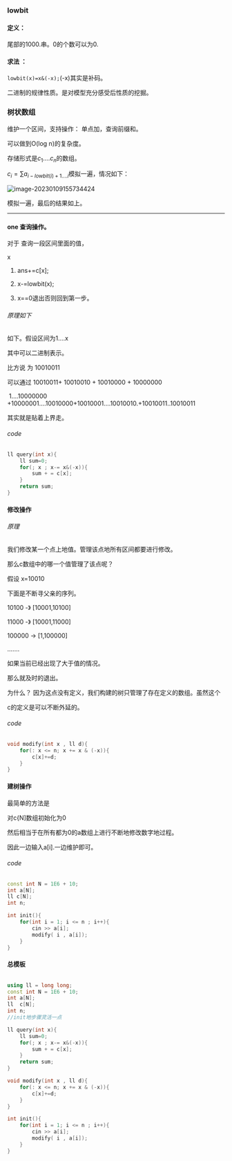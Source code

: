 ### lowbit

#### 定义：

尾部的1000.串。0的个数可以为0.

#### 求法 ：

 `lowbit(x)=x&(-x);`(-x)其实是补码。

二进制的规律性质。是对模型充分感受后性质的挖掘。

### 树状数组

维护一个区间，支持操作： 单点加，查询前缀和。

可以做到O(log n)的复杂度。

存储形式是$c_1....c_n$的数组。

$c_i=\sum a_{i-lowbit(i)+1 ....i}$模拟一遍，情况如下：

![image-20230109155734424](C:/Users/86153/AppData/Roaming/Typora/typora-user-images/image-20230109155734424.png)

模拟一遍，最后的结果如上。

---------------

#### one 查询操作。

对于 查询一段区间里面的值，

x

1. ans+=c[x];

2. x-=lowbit(x);
3. x==0退出否则回到第一步。

###### 原理如下

如下。假设区间为1....x

其中可以二进制表示。

比方说 为 10010011

可以通过  10010011+ 10010010 + 10010000 + 10000000 

​    1....10000000 +10000001....10010000+10010001....10010010.+10010011..10010011

其实就是贴着上界走。

###### code

```cpp
ll query(int x){
    ll sum=0;
    for(; x ; x-= x&(-x)){
        sum + = c[x];
    }
    return sum;
}
```



#### 修改操作

###### 原理

我们修改某一个点上地值。管理该点地所有区间都要进行修改。

那么c数组中的哪一个值管理了该点呢？

假设 x=10010

下面是不断寻父亲的序列。

 10100  -》  [10001,10100]

 11000  -》  [10001,11000]

100000 ->  [1,100000]

.......

如果当前已经出现了大于值的情况。

那么就及时的退出。

为什么？ 因为这点没有定义，我们构建的树只管理了存在定义的数组。虽然这个

c的定义是可以不断外延的。

###### code

```cpp
void modify(int x , ll d){
    for(: x <= n; x += x & (-x)){
        c[x]+=d; 
    }
}
```



#### 建树操作

最简单的方法是

对c{N]数组初始化为0

然后相当于在所有都为0的a数组上进行不断地修改数字地过程。

因此一边输入a[i].一边维护即可。

###### code

```cpp
const int N = 1E6 + 10;
int a[N];
ll c[N];
int n;

int init(){
    for(int i = 1; i <= n ; i++){
        cin >> a[i];
        modify( i , a[i]);
    }
}

```

#### 总模板

```cpp

using ll = long long;
const int N = 1E6 + 10;
int a[N];
ll  c[N];
int n;
//init地步骤灵活一点

ll query(int x){
    ll sum=0;
    for(; x ; x-= x&(-x)){
        sum + = c[x];
    }
    return sum;
}

void modify(int x , ll d){
    for(: x <= n; x += x & (-x)){
        c[x]+=d; 
    }
}

int init(){
    for(int i = 1; i <= n ; i++){
        cin >> a[i];
        modify( i , a[i]);
    }
}

```









